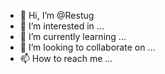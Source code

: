 - 👋 Hi, I’m @Restug
- 👀 I’m interested in ...
- 🌱 I’m currently learning ...
- 💞️ I’m looking to collaborate on ...
- 📫 How to reach me ...

<!---
Restug/Restug is a ✨ special ✨ repository because its `README.md` (this file) appears on your GitHub profile.
You can click the Preview link to take a look at your changes.
--->
